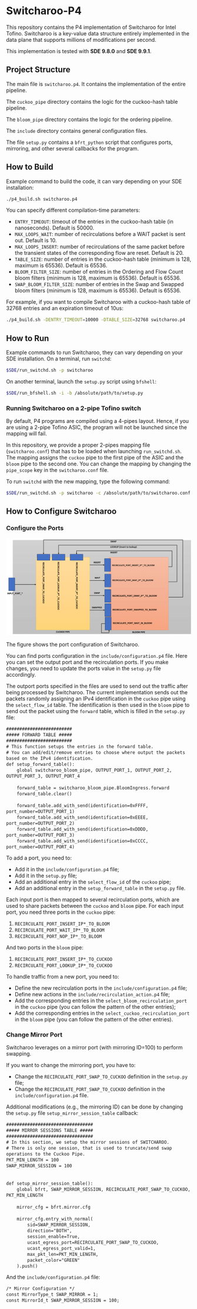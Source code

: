 # Switcharoo-P4
This repository contains the P4 implementation of Switcharoo for Intel Tofino. 
Switcharoo is a key-value data structure entirely implemented in the data plane that supports millions of modifications per second.

This implementation is tested with **SDE 9.8.0** and **SDE 9.9.1**.

## Project Structure

The main file is `switcharoo.p4`. It contains the implementation of the entire pipeline. 

The `cuckoo_pipe` directory contains the logic for the cuckoo-hash table pipeline. 

The `bloom_pipe` directory contains the logic for the ordering pipeline. 

The `include` directory contains general configuration files. 

The file `setup.py` contains a `bfrt_python` script that configures ports, mirroring, and other several callbacks for the program.

## How to Build

Example command to build the code, it can vary depending on your SDE installation: 
```bash 
./p4_build.sh switcharoo.p4
```
You can specify different compilation-time parameters:
- `ENTRY_TIMEOUT`: timeout of the entries in the cuckoo-hash table (in nanoseconds). Default is 50000.
- `MAX_LOOPS_WAIT`: number of recirculations before a WAIT packet is sent out. Default is 10.
- `MAX_LOOPS_INSERT`: number of recirculations of the same packet before the transient states of the corresponding flow are reset. Default is 20.
- `TABLE_SIZE`: number of entries in the cuckoo-hash table (minimum is 128, maximum is 65536). Default is 65536.
- `BLOOM_FILTER_SIZE`: number of entries in the Ordering and Flow Count bloom filters (minimum is 128, maximum is 65536). Default is 65536.
- `SWAP_BLOOM_FILTER_SIZE`: number of entries in the Swap and Swapped bloom filters (minimum is 128, maximum is 65536). Default is 65536.

For example, if you want to compile Switcharoo with a cuckoo-hash table of 32768 entries and an expiration timeout of 10us:
```bash
./p4_build.sh -DENTRY_TIMEOUT=10000 -DTABLE_SIZE=32768 switcharoo.p4
```

## How to Run

Example commands to run Switcharoo, they can vary depending on your SDE installation.
On a terminal, run `switchd`:
```bash 
$SDE/run_switchd.sh -p switcharoo
```
On another terminal, launch the `setup.py` script using `bfshell`:
```bash 
$SDE/run_bfshell.sh -i -b /absolute/path/to/setup.py
```

### Running Switcharoo on a 2-pipe Tofino switch
By default, P4 programs are compiled using a 4-pipes layout. Hence, if you are using a 2-pipe Tofino ASIC, the program will not be launched since the mapping will fail. 

In this repository, we provide a proper 2-pipes mapping file (`switcharoo.conf`) that has to be loaded when launching `run_switchd.sh`. The mapping assigns the `cuckoo` pipe to the first pipe of the ASIC and the `bloom` pipe to the second one.
You can change the mapping by changing the `pipe_scope` key in the `switcharoo.conf` file.

To run `switchd` with the new mapping, type the following command:
```bash 
$SDE/run_switchd.sh -p switcharoo -c /absolute/path/to/switcharoo.conf
```

## How to Configure Switcharoo

### Configure the Ports

<p align="center">
    <img src=img/port-config.png?raw=true" alt="Port Configuration" />
</p>

The figure shows the port configuration of Switcharoo.

You can find ports configuration in the `include/configuration.p4` file. Here you can set the output port and 
the recirculation ports. If you make changes, you need to update the ports value in the `setup.py` file accordingly. 

The outport ports specified in the files are used to send out the traffic after being processed by Switcharoo. 
The current implementation sends out the packets randomly assigning an IPv4 identification in the `cuckoo` pipe using the `select_flow_id` table. The identification is then used in the `bloom` pipe to send out the packet using the `forward` table, which is filled in the `setup.py` file:

```python3
#########################
##### FORWARD TABLE #####
#########################
# This function setups the entries in the forward table.
# You can add/edit/remove entries to choose where output the packets based on the IPv4 identification.
def setup_forward_table():
    global switcharoo_bloom_pipe, OUTPUT_PORT_1, OUTPUT_PORT_2, OUTPUT_PORT_3, OUTPUT_PORT_4

    forward_table = switcharoo_bloom_pipe.BloomIngress.forward
    forward_table.clear()

    forward_table.add_with_send(identification=0xFFFF, port_number=OUTPUT_PORT_1)
    forward_table.add_with_send(identification=0xEEEE, port_number=OUTPUT_PORT_2)
    forward_table.add_with_send(identification=0xDDDD, port_number=OUTPUT_PORT_3)
    forward_table.add_with_send(identification=0xCCCC, port_number=OUTPUT_PORT_4)
```

To add a port, you need to:
- Add it in the `include/configuration.p4` file;
- Add it in the `setup.py` file;
- Add an additional entry in the `select_flow_id` of the `cuckoo` pipe;
- Add an additional entry in the `setup_forward_table` in the `setup.py` file.

Each input port is then mapped to several recirculation ports, which are used to share packets between the `cuckoo` and `bloom` pipe.
For each input port, you need three ports in the `cuckoo` pipe:
1. `RECIRCULATE_PORT_INSERT_IP*_TO_BLOOM`
2. `RECIRCULATE_PORT_WAIT_IP*_TO_BLOOM`
3. `RECIRCULATE_PORT_NOP_IP*_TO_BLOOM`

And two ports in the `bloom` pipe:
1. `RECIRCULATE_PORT_INSERT_IP*_TO_CUCKOO`
2. `RECIRCULATE_PORT_LOOKUP_IP*_TO_CUCKOO`

To handle traffic from a new port, you need to:
- Define the new recirculation ports in the `include/configuration.p4` file;
- Define new actions in the `include/recirculation_action.p4` file;
- Add the corresponding entries in the `select_bloom_recirculation_port` in the `cuckoo` pipe (you can follow the pattern of the other entries);
- Add the corresponding entries in the `select_cuckoo_recirculation_port` in the `bloom` pipe (you can follow the pattern of the other entries).

### Change Mirror Port
Switcharoo leverages on a mirror port (with mirroring ID=100) to perform swapping. 

If you want to change the mirroring port, you have to:
- Change the `RECIRCULATE_PORT_SWAP_TO_CUCKOO` definition in the `setup.py` file;
- Change the `RECIRCULATE_PORT_SWAP_TO_CUCKOO` definition in the `include/configuration.p4` file.

Additional modifications (e.g., the mirroring ID) can be done by changing the `setup.py` file `setup_mirror_session_table` callback:
```python3
#################################
##### MIRROR SESSIONS TABLE #####
#################################
# In this section, we setup the mirror sessions of SWITCHAROO.
# There is only one session, that is used to truncate/send swap operations to the Cuckoo Pipe.
PKT_MIN_LENGTH = 100
SWAP_MIRROR_SESSION = 100


def setup_mirror_session_table():
    global bfrt, SWAP_MIRROR_SESSION, RECIRCULATE_PORT_SWAP_TO_CUCKOO, PKT_MIN_LENGTH

    mirror_cfg = bfrt.mirror.cfg

    mirror_cfg.entry_with_normal(
        sid=SWAP_MIRROR_SESSION,
        direction="BOTH",
        session_enable=True,
        ucast_egress_port=RECIRCULATE_PORT_SWAP_TO_CUCKOO,
        ucast_egress_port_valid=1,
        max_pkt_len=PKT_MIN_LENGTH,
        packet_color="GREEN"
    ).push()
```

And the `include/configuration.p4` file:
```p4
/* Mirror Configuration */
const MirrorType_t SWAP_MIRROR = 1;
const MirrorId_t SWAP_MIRROR_SESSION = 100;
```
